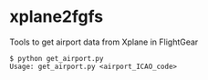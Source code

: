 # xplane2fgfs
Tools to get airport data from Xplane in FlightGear
```
$ python get_airport.py 
Usage: get_airport.py <airport_ICAO_code>
```
